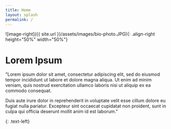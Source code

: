 ```yaml
---
title: Home
layout: splash
permalink: /
---
```


![image-right]({{ site.url }}/assets/images/bio-photo.JPG){: .align-right height="50%" width="50%"}

# Lorem Ipsum  

"Lorem ipsum dolor sit amet, consectetur adipiscing elit, sed do eiusmod tempor incididunt ut labore et dolore magna aliqua. Ut enim ad minim veniam, quis nostrud exercitation ullamco laboris nisi ut aliquip ex ea commodo consequat. 

Duis aute irure dolor in reprehenderit in voluptate velit esse cillum dolore eu fugiat nulla pariatur. Excepteur sint occaecat cupidatat non proident, sunt in culpa qui officia deserunt mollit anim id est laborum."

{: .text-left}